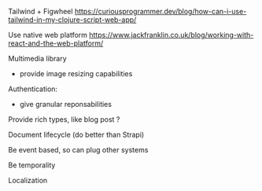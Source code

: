 
Tailwind + Figwheel
https://curiousprogrammer.dev/blog/how-can-i-use-tailwind-in-my-clojure-script-web-app/


Use native web platform
https://www.jackfranklin.co.uk/blog/working-with-react-and-the-web-platform/

Multimedia library
- provide image resizing capabilities

Authentication:
- give granular reponsabilities

Provide rich types, like blog post ?

Document lifecycle (do better than Strapi)

Be event based, so can plug other systems

Be temporality

Localization


